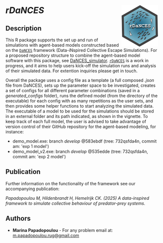 # *rDaNCES*   <img src="man/figures/logo.png" align="right" alt="" width="120" />


## Description 
This R package supports the set up and run of simulations with agent-based models constructed based on the [`DaNCES`](https://github.com/marinapapa/DaNCES_framework) framework (Data-iNspired Collective Escape Simulations). For a proposed repository structure to combine the agent-based model software with this package, see [DaNCES_simulator](https://github.com/marinapapa/DaNCES_simulator). 
[`rDaNCES`](https://github.com/marinapapa/rDaNCES) is a work in progress, and it aims to help users kick-off the simulation runs and analysis of their simulated data. For extention inquiries please get in touch.  

Overall the package uses a config file as a template (a full composed *.json* file from DaNCES), sets up the parameter space to be investigated, creates a set of configs for all different parameter combinations (saved in a *generated_configs* folder), runs the defined model (from the directory of the executable) for each config with as many repetitions as the user sets, and then provides some helper functions to start analyzing the simulated data. The executable of a model to be used for the simulations should be stored in an external folder and its path indicated, as shown in the vignette. To keep track of each full model, the user is advised to take advantage of version control of their GitHub repository for the agent-based modeling, for instance:
- demo_model.exe: branch *develop* @583ebdf (tree: 732qsfda4n, commit am: 'exp 1 model')
- demo_model_v2.exe: branch *develop* @535edde (tree: 732qsfda4n, commit am: 'exp 2 model')

## Publication

Further information on the functionality of the framework see our accompanying publication: 

_Papadopoulou M, Hildenbrandt H, Hemelrijk CK. (2025) A data-inspired framework to simulate collective behaviour of predator-prey systems._

## Authors
* **Marina Papadopoulou** - For any problem email at: <m.papadopoulou.rug@gmail.com>

